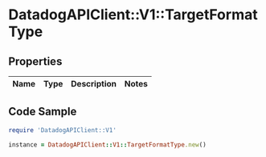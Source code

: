 # DatadogAPIClient::V1::TargetFormatType

## Properties

Name | Type | Description | Notes
------------ | ------------- | ------------- | -------------

## Code Sample

```ruby
require 'DatadogAPIClient::V1'

instance = DatadogAPIClient::V1::TargetFormatType.new()
```


